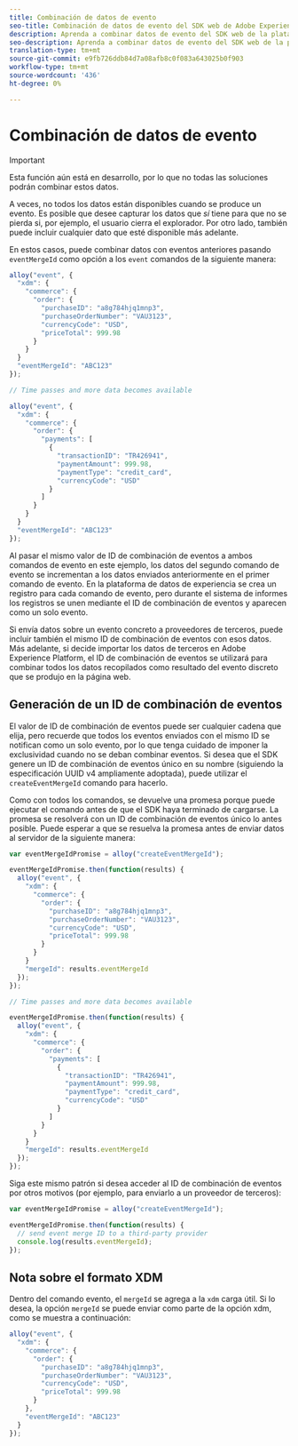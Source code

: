 ```yaml
---
title: Combinación de datos de evento
seo-title: Combinación de datos de evento del SDK web de Adobe Experience Platform
description: Aprenda a combinar datos de evento del SDK web de la plataforma de experiencia
seo-description: Aprenda a combinar datos de evento del SDK web de la plataforma de experiencia
translation-type: tm+mt
source-git-commit: e9fb726ddb84d7a08afb8c0f083a643025b0f903
workflow-type: tm+mt
source-wordcount: '436'
ht-degree: 0%

---
```



# Combinación de datos de evento

>[!IMPORTANT]
>
>Esta función aún está en desarrollo, por lo que no todas las soluciones podrán combinar estos datos.

A veces, no todos los datos están disponibles cuando se produce un evento. Es posible que desee capturar los datos que _sí_ tiene para que no se pierda si, por ejemplo, el usuario cierra el explorador. Por otro lado, también puede incluir cualquier dato que esté disponible más adelante.

En estos casos, puede combinar datos con eventos anteriores pasando `eventMergeId` como opción a los `event` comandos de la siguiente manera:

```javascript
alloy("event", {
  "xdm": {
    "commerce": {
      "order": {
        "purchaseID": "a8g784hjq1mnp3",
        "purchaseOrderNumber": "VAU3123",
        "currencyCode": "USD",
        "priceTotal": 999.98
      }
    }
  }
  "eventMergeId": "ABC123"
});

// Time passes and more data becomes available

alloy("event", {
  "xdm": {
    "commerce": {
      "order": {
        "payments": [
          {
            "transactionID": "TR426941",
            "paymentAmount": 999.98,
            "paymentType": "credit_card",
            "currencyCode": "USD"
          }
        ]
      }
    }
  }
  "eventMergeId": "ABC123"
});
```

Al pasar el mismo valor de ID de combinación de eventos a ambos comandos de evento en este ejemplo, los datos del segundo comando de evento se incrementan a los datos enviados anteriormente en el primer comando de evento. En la plataforma de datos de experiencia se crea un registro para cada comando de evento, pero durante el sistema de informes los registros se unen mediante el ID de combinación de eventos y aparecen como un solo evento.

Si envía datos sobre un evento concreto a proveedores de terceros, puede incluir también el mismo ID de combinación de eventos con esos datos. Más adelante, si decide importar los datos de terceros en Adobe Experience Platform, el ID de combinación de eventos se utilizará para combinar todos los datos recopilados como resultado del evento discreto que se produjo en la página web.

## Generación de un ID de combinación de eventos

El valor de ID de combinación de eventos puede ser cualquier cadena que elija, pero recuerde que todos los eventos enviados con el mismo ID se notifican como un solo evento, por lo que tenga cuidado de imponer la exclusividad cuando no se deban combinar eventos. Si desea que el SDK genere un ID de combinación de eventos único en su nombre (siguiendo la especificación [](https://www.ietf.org/rfc/rfc4122.txt)UUID v4 ampliamente adoptada), puede utilizar el `createEventMergeId` comando para hacerlo.

Como con todos los comandos, se devuelve una promesa porque puede ejecutar el comando antes de que el SDK haya terminado de cargarse. La promesa se resolverá con un ID de combinación de eventos único lo antes posible. Puede esperar a que se resuelva la promesa antes de enviar datos al servidor de la siguiente manera:

```javascript
var eventMergeIdPromise = alloy("createEventMergeId");

eventMergeIdPromise.then(function(results) {
  alloy("event", {
    "xdm": {
      "commerce": {
        "order": {
          "purchaseID": "a8g784hjq1mnp3",
          "purchaseOrderNumber": "VAU3123",
          "currencyCode": "USD",
          "priceTotal": 999.98
        }
      }
    }
    "mergeId": results.eventMergeId
  });
});

// Time passes and more data becomes available

eventMergeIdPromise.then(function(results) {
  alloy("event", {
    "xdm": {
      "commerce": {
        "order": {
          "payments": [
            {
              "transactionID": "TR426941",
              "paymentAmount": 999.98,
              "paymentType": "credit_card",
              "currencyCode": "USD"
            }
          ]
        }
      }
    }
    "mergeId": results.eventMergeId
  });
});
```

Siga este mismo patrón si desea acceder al ID de combinación de eventos por otros motivos (por ejemplo, para enviarlo a un proveedor de terceros):

```javascript
var eventMergeIdPromise = alloy("createEventMergeId");

eventMergeIdPromise.then(function(results) {
  // send event merge ID to a third-party provider
  console.log(results.eventMergeId);
});
```

## Nota sobre el formato XDM

Dentro del comando evento, el `mergeId` se agrega a la `xdm` carga útil.  Si lo desea, la opción `mergeId` se puede enviar como parte de la opción xdm, como se muestra a continuación:

```javascript
alloy("event", {
  "xdm": {
    "commerce": {
      "order": {
        "purchaseID": "a8g784hjq1mnp3",
        "purchaseOrderNumber": "VAU3123",
        "currencyCode": "USD",
        "priceTotal": 999.98
      }
    },
    "eventMergeId": "ABC123"
  }
});
```
